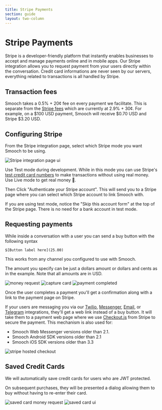 ```yaml
---
title: Stripe Payments
section: guide
layout: two-column
---
```


# Stripe Payments

Stripe is a developer-friendly platform that instantly enables businesses to accept and manage payments online and in mobile apps. Our Stripe integration allows you to request payment from your users directly within the conversation.
Credit card informations are never seen by our servers, everything related to transactions is all handled by Stripe.

## Transaction fees

Smooch takes a 0.5% + 20¢ fee on every payment we facilitate. This is separate from the [Stripe fees](https://stripe.com/ca/pricing) which are currently at 2.9% + 30¢. For example, on a $100 USD payment, Smooch will receive $0.70 USD and Stripe $3.20 USD.

## Configuring Stripe

From the Stripe integration page, select which Stripe mode you want Smooch to be using.

![Stripe integration page ui](/images/stripe_integration_page_ui.png)

Use Test mode during development. While in this mode you can use Stripe's [test credit card numbers](https://stripe.com/guide/testing#cards) to make transactions without using real money. Use Live mode to get real money 💸.

Then Click "Authenticate your Stripe account". This will send you to a Stripe page where you can select which Stripe account to link Smooch with.

<aside class="info">
If you are using test mode, notice the "Skip this account form" at the top of the Stripe page. There is no need for a bank account in test mode.
</aside>

## Requesting payments

While inside a conversation with a user you can send a buy button with the following syntax

```
$[Button label here](25.00)
```

This works from any channel you configured to use with Smooch.

The amount you specify can be just a dollars amount or dollars and cents as in the example. Note that all amounts are in USD.

<div class="image-row">
    <img alt="money request" src="/images/in_conversation_money_request.png">
    <img alt="capture card" src="/images/card_capture_ui.png">
    <img alt="payment completed" src="/images/payment_completed_ui.png">
</div>

Once the user completes a payment you'll get a confirmation along with a link to the payment page on Stripe.

<aside class="notice">
    If your users are messaging you via our <a href="https://app.smooch.io/integrations/twilio">Twilio</a>, <a href="https://app.smooch.io/integrations/messenger">Messenger</a>, <a href="https://app.smooch.io/integrations/frontendEmail">Email</a>, or <a href="https://app.smooch.io/integrations/telegram">Telegram</a> integrations, they'll get a web link instead of a buy button. It will take them to a payment web page where we use <a href="https://stripe.com/guide/checkout">Checkout.js</a> from Stripe to secure the payment. This mechanism is also used for:
    <ul>
        <li>Smooch Web Messenger versions older than 2.1.</li>
        <li>Smooch Android SDK versions older than 2.1</li>
        <li>Smooch iOS SDK versions older than 3.3</li>
    </ul>
</aside>

<div class="image-row">
    <img alt="stripe hosted checkout" src="/images/stripe_hosted_checkout.png">
</div>

## Saved Credit Cards

We will automatically save credit cards for users who are JWT protected.

On subsequent purchases, they will be presented a dialog allowing them to buy without having to re-enter their card.

<div class="image-row">
    <img alt="saved card money request" src="/images/stripe_saved_ios_request.png">
    <img alt="saved card ui" src="/images/stripe_saved_ios_card.png">
</div>
